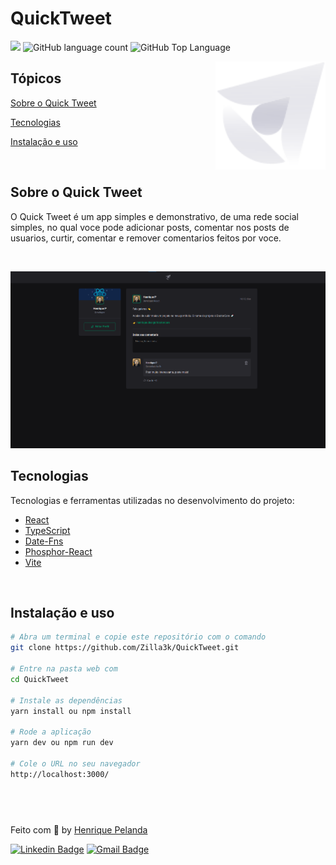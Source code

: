 # QuickTweet

<p>
  <img src="https://img.shields.io/badge/made%20by-HENRIQUE%20PELANDA-ff512f?style=flat-square">
  <img alt="GitHub language count" src="https://img.shields.io/github/languages/count/zilla3k/mymoneyapp?color=ff512f&style=flat-square">
  <img alt="GitHub Top Language" src="https://img.shields.io/github/languages/top/zilla3k/mymoneyapp?color=ff512f&style=flat-square">
</p>

<img align="right" src="/src/assets/logo.svg " width="35%" alt="quick tweet">

## Tópicos

[Sobre o Quick Tweet](#sobre-o-Quick-Tweet)

[Tecnologias](#tecnologias)

[Instalação e uso](#instalação-e-uso)

<br>

## Sobre o Quick Tweet

O Quick Tweet é um app simples e demonstrativo, de uma rede social simples, no qual voce pode adicionar posts, comentar nos posts de usuarios, curtir, comentar e remover comentarios feitos por voce.

<br>

<p align="center">
  <img src=".github/cover.png" alt="Página inicial">
</p>

## Tecnologias

Tecnologias e ferramentas utilizadas no desenvolvimento do projeto:

- [React](https://reactjs.org/)
- [TypeScript](https://www.typescriptlang.org/)
- [Date-Fns](https://date-fns.org/)
- [Phosphor-React](https://github.com/axios/axios)
- [Vite](https://vitejs.dev/)

<br>

## Instalação e uso

```bash
# Abra um terminal e copie este repositório com o comando
git clone https://github.com/Zilla3k/QuickTweet.git

# Entre na pasta web com
cd QuickTweet

# Instale as dependências
yarn install ou npm install

# Rode a aplicação
yarn dev ou npm run dev

# Cole o URL no seu navegador
http://localhost:3000/
```

## <br>

Feito com :orange_heart: by [Henrique Pelanda](https://github.com/zilla3k)

[![Linkedin Badge](https://img.shields.io/badge/-Henrique%20Pelanda-ff512f?style=flat-square&logo=Linkedin&logoColor=white&link=https://www.linkedin.com/in/henrique-pelanda/)](https://www.linkedin.com/in/henrique-pelanda/)
[![Gmail Badge](https://img.shields.io/badge/-henriquepelanda.web@gmail.com-ff512f?style=flat-square&logo=Gmail&logoColor=white&link=mailto:henriquepelanda.web@gmail.com)](mailto:henriquepelanda.web@gmail.com)
